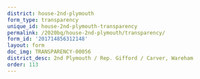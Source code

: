 ```yaml
---
district: house-2nd-plymouth
form_type: transparency
unique_id: house-2nd-plymouth-transparency
permalink: /2020bq/house-2nd-plymouth/transparency/
form_id: '201714856312148'
layout: form
doc_img: TRANSPARENCY-00056
district_desc: 2nd Plymouth / Rep. Gifford / Carver, Wareham
order: 113
---
```


